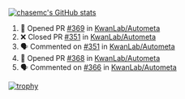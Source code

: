 [![chasemc's GitHub stats](https://github-readme-stats.vercel.app/api?username=chasemc)](https://github.com/anuraghazra/github-readme-stats)


<!--START_SECTION:activity-->
1. 💪 Opened PR [#369](https://github.com/KwanLab/Autometa/pull/369) in [KwanLab/Autometa](https://github.com/KwanLab/Autometa)
2. ❌ Closed PR [#351](https://github.com/KwanLab/Autometa/pull/351) in [KwanLab/Autometa](https://github.com/KwanLab/Autometa)
3. 🗣 Commented on [#351](https://github.com/KwanLab/Autometa/pull/351#issuecomment-2532314384) in [KwanLab/Autometa](https://github.com/KwanLab/Autometa)
4. 💪 Opened PR [#368](https://github.com/KwanLab/Autometa/pull/368) in [KwanLab/Autometa](https://github.com/KwanLab/Autometa)
5. 🗣 Commented on [#366](https://github.com/KwanLab/Autometa/pull/366#issuecomment-2528816720) in [KwanLab/Autometa](https://github.com/KwanLab/Autometa)
<!--END_SECTION:activity-->
[![trophy](https://github-profile-trophy.vercel.app/?username=chasemc)](https://github.com/ryo-ma/github-profile-trophy)

